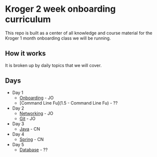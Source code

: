 # Kroger 2 week onboarding curriculum

This repo is built as a center of all knowledge and course material for the Kroger 1 month onboarding class we will be running.

## How it works

It is broken up by daily topics that we will cover.

## Days

* Day 1
  * [Onboarding](1-Onboarding) - JO
  * [Command Line Fu](1.5 - Command Line Fu) - ??
* Day 2
  * [Networking](2-Networking) - JO
  * [Git](3-Git) - JO
* Day 3
  * [Java](7-Java) - CN
* Day 4
  * [Spring](8-Spring) - CN
* Day 5
  * [Database](9-Databases) - ??
  
